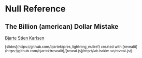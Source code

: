 # Null Reference
## The Billion (american) Dollar Mistake

[Bjarte Stien Karlsen](http://www.bjarte.org) 

<small>
[slides](https://github.com/bjartek/pres_lightning_nullref) created with [revealit](https://github.com/bjartek/revealit)/[reveal.js](http://lab.hakim.se/reveal-js/) 
</small>
